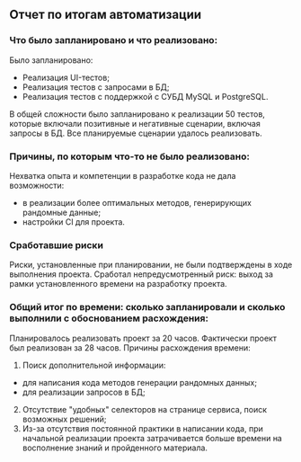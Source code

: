## Отчет по итогам автоматизации

### **Что было запланировано и что реализовано:**

Было запланировано:
- Реализация UI-тестов;
- Реализация тестов с запросами в БД;
- Реализация тестов с поддержкой с СУБД MySQL и PostgreSQL.

В общей сложности было запланировано к реализации 50 тестов, которые включали позитивные и негативные сценарии, включая запросы в БД.
Все планируемые сценарии удалось реализовать.

### **Причины, по которым что-то не было реализовано:**
Нехватка опыта и компетенции в разработке кода не дала возможности:
- в реализации более оптимальных методов, генерирующих рандомные данные;
- настройки CI для проекта.


### **Сработавшие риски**
Риски, установленные при планировании, не были подтверждены в ходе выполнения проекта.
Сработал непредусмотренный риск: выход за рамки установленного времени на разработку проекта.

### **Общий итог по времени: сколько запланировали и сколько выполнили с обоснованием расхождения:**
Планировалось реализовать проект за 20 часов.
Фактически проект был реализован за 28 часов.
Причины расхождения времени:
1. Поиск дополнительной информации:
- для написания кода методов генерации рандомных данных;
- для реализации запросов в БД;
2. Отсутствие "удобных" селекторов на странице сервиса, поиск возможных решений;
3. Из-за отсутствия постоянной практики в написании кода, при начальной реализации проекта затрачивается больше времени на восполнение знаний и пройденного материала.
